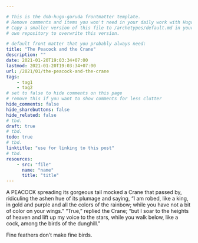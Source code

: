 ```yaml
---

# This is the dnb-hugo-garuda frontmatter template. 
# Remove comments and items you won't need in your daily work with Hugo.
# Copy a smaller version of this file to /archetypes/default.md in your
# own repository to overwrite this version.

# default front matter that you probably always need:
title: "The Peacock and the Crane"
description: ""
date: 2021-01-20T19:03:34+07:00
lastmod: 2021-01-20T19:03:34+07:00
url: /2021/01/the-peacock-and-the-crane
tags:
    - tag1
    - tag2
# set to false to hide comments on this page
# remove this if you want to show comments for less clutter
hide_comments: false
hide_sharebuttons: false
hide_related: false
# tbd.
draft: true
# tbd.
todo: true
# tbd.
linktitle: "use for linking to this post"
# tbd.
resources:
    - src: "file"
      name: "name"
      title: "title"
---
```

A PEACOCK spreading its gorgeous tail mocked a Crane that passed by, ridiculing the ashen hue of its plumage and saying, “I am robed, like a king, in gold and purple and all the colors of the rainbow; while you have not a bit of color on your wings.” “True,” replied the Crane; “but I soar to the heights of heaven and lift up my voice to the stars, while you walk below, like a cock, among the birds of the dunghill.”

Fine feathers don’t make fine birds.
